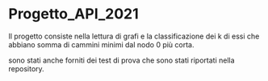# Progetto_API_2021
Il progetto consiste nella lettura di grafi e la classificazione dei k di essi che abbiano somma di cammini minimi dal nodo 0 più corta. 

sono stati anche forniti dei test di prova che sono stati riportati nella repository.
